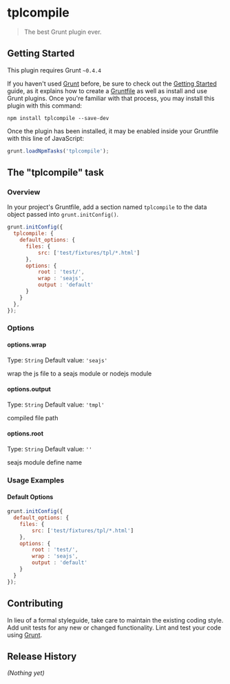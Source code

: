# tplcompile

> The best Grunt plugin ever.

## Getting Started
This plugin requires Grunt `~0.4.4`

If you haven't used [Grunt](http://gruntjs.com/) before, be sure to check out the [Getting Started](http://gruntjs.com/getting-started) guide, as it explains how to create a [Gruntfile](http://gruntjs.com/sample-gruntfile) as well as install and use Grunt plugins. Once you're familiar with that process, you may install this plugin with this command:

```shell
npm install tplcompile --save-dev
```

Once the plugin has been installed, it may be enabled inside your Gruntfile with this line of JavaScript:

```js
grunt.loadNpmTasks('tplcompile');
```

## The "tplcompile" task

### Overview
In your project's Gruntfile, add a section named `tplcompile` to the data object passed into `grunt.initConfig()`.

```js
grunt.initConfig({
  tplcompile: {
    default_options: {
      files: {
          src: ['test/fixtures/tpl/*.html']
      },
      options: {
          root : 'test/',
          wrap : 'seajs',
          output : 'default'
      }
    }
  },
});
```

### Options

#### options.wrap
Type: `String`
Default value: `'seajs'`

wrap the js file to a seajs module or nodejs module

#### options.output
Type: `String`
Default value: `'tmpl'`

compiled file path

#### options.root
Type: `String`
Default value: `''`

seajs module define name


### Usage Examples

#### Default Options

```js
grunt.initConfig({
  default_options: {
    files: {
        src: ['test/fixtures/tpl/*.html']
    },
    options: {
        root : 'test/',
        wrap : 'seajs',
        output : 'default'
    }
  }
});
```

## Contributing
In lieu of a formal styleguide, take care to maintain the existing coding style. Add unit tests for any new or changed functionality. Lint and test your code using [Grunt](http://gruntjs.com/).

## Release History
_(Nothing yet)_
